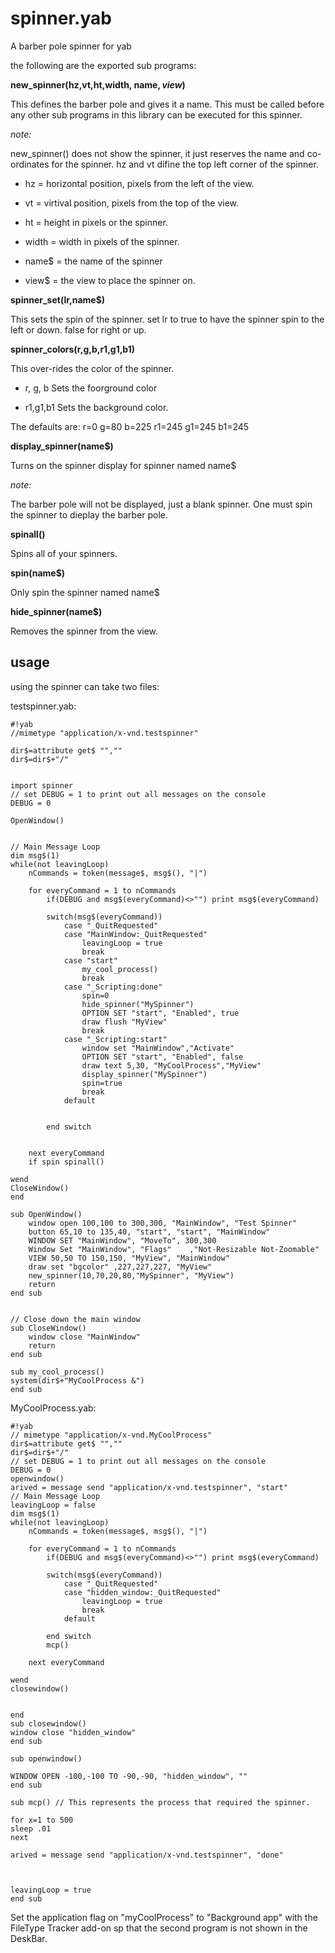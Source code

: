 # spinner.yab
A barber pole spinner for yab

the following are the exported sub programs:

**new_spinner(hz,vt,ht,width, name$, view$)**

This defines the barber pole and gives it a name. This must be called before any other sub programs in this library can be executed for this spinner.
 
*note:*

new_spinner() does not show the spinner, it just reserves the name and co-ordinates for the spinner. hz and vt difine the top left corner of the spinner.

* hz = horizontal position, pixels from the left of the view.

* vt = virtival position, pixels from the top of the view.

* ht = height in pixels or the spinner.

* width = width in pixels of the spinner.

* name$ = the name of the spinner

* view$ = the view to place the spinner on.

**spinner_set(lr,name$)**

This sets the spin of the spinner. set lr to true to have the spinner spin to the left or down. false for right or up.


**spinner_colors(r,g,b,r1,g1,b1)**

This over-rides the color of the spinner.

* r, g, b Sets the foorground color

* r1,g1,b1 Sets the background color.

The defaults are:
r=0 g=80 b=225 r1=245 g1=245 b1=245 


**display_spinner(name$)**

Turns on the spinner display for spinner named name$

*note:*

The barber pole will not be displayed, just a blank spinner. One must spin the spinner to dieplay the barber pole.


**spinall()**

Spins all of your spinners.

**spin(name$)**

Only spin the spinner named name$

**hide_spinner(name$)**

Removes the spinner from the view.


## usage

using the spinner can take two files:


testspinner.yab:

	#!yab
	//mimetype "application/x-vnd.testspinner"

	dir$=attribute get$ "",""
	dir$=dir$+"/"
	
	
	import spinner
	// set DEBUG = 1 to print out all messages on the console
	DEBUG = 0
	
	OpenWindow()
	
	
	// Main Message Loop
	dim msg$(1)
	while(not leavingLoop)
		nCommands = token(message$, msg$(), "|")
	
		for everyCommand = 1 to nCommands
			if(DEBUG and msg$(everyCommand)<>"") print msg$(everyCommand)
	
			switch(msg$(everyCommand))
				case "_QuitRequested"
				case "MainWindow:_QuitRequested"
					leavingLoop = true
					break
				case "start"
					my_cool_process()
					break
				case "_Scripting:done"
					spin=0
					hide_spinner("MySpinner")
					OPTION SET "start", "Enabled", true
					draw flush "MyView"
					break
				case "_Scripting:start"	
					window set "MainWindow","Activate"
					OPTION SET "start", "Enabled", false
					draw text 5,30, "MyCoolProcess","MyView"				
					display_spinner("MySpinner")
					spin=true
					break
				default
				
					
			end switch
				
	
		next everyCommand
		if spin spinall()
	
	wend
	CloseWindow()
	end
	
	sub OpenWindow()
		window open 100,100 to 300,300, "MainWindow", "Test Spinner"
		button 65,10 to 135,40, "start", "start", "MainWindow"
		WINDOW SET "MainWindow", "MoveTo", 300,300
		Window Set "MainWindow", "Flags"	,"Not-Resizable Not-Zoomable"
		VIEW 50,50 TO 150,150, "MyView", "MainWindow"
		draw set "bgcolor" ,227,227,227, "MyView"
		new_spinner(10,70,20,80,"MySpinner", "MyView")
		return
	end sub
	
	
	// Close down the main window
	sub CloseWindow()
		window close "MainWindow"
		return
	end sub
	
	sub my_cool_process()
	system(dir$+"MyCoolProcess &")
	end sub

MyCoolProcess.yab:

	#!yab
	// mimetype "application/x-vnd.MyCoolProcess"
	dir$=attribute get$ "",""
	dir$=dir$+"/"
	// set DEBUG = 1 to print out all messages on the console
	DEBUG = 0
	openwindow()
	arived = message send "application/x-vnd.testspinner", "start"
	// Main Message Loop
	leavingLoop = false
	dim msg$(1)
	while(not leavingLoop)
		nCommands = token(message$, msg$(), "|")
	
		for everyCommand = 1 to nCommands
			if(DEBUG and msg$(everyCommand)<>"") print msg$(everyCommand)
	
			switch(msg$(everyCommand))
				case "_QuitRequested"
				case "hidden_window:_QuitRequested"
					leavingLoop = true
					break
				default
					
			end switch
			mcp()
	
		next everyCommand
	
	wend
	closewindow()
	
	
	end
	sub closewindow()
	window close "hidden_window"
	end sub
	
	sub openwindow()
	
	WINDOW OPEN -100,-100 TO -90,-90, "hidden_window", ""
	end sub
	
	sub mcp() // This represents the process that required the spinner.
	
	for x=1 to 500
	sleep .01
	next
	
	arived = message send "application/x-vnd.testspinner", "done"
	
	
	
	leavingLoop = true
	end sub

Set the application flag on "myCoolProcess" to "Background app" with the FileType Tracker add-on sp that the second program is not shown in the DeskBar.